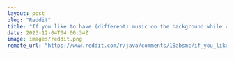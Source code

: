 ```yaml
---
layout: post
blog: "Reddit"
title: "If you like to have (different) music on the background while coding, here’s a good retro synth playlist with NO VOCALS. If you also have a playlist, post yours!"
date: 2023-12-04T04:00:34Z
image: images/reddit.png
remote_url: "https://www.reddit.com/r/java/comments/18absmc/if_you_like_to_have_different_music_on_the/"
---
```

